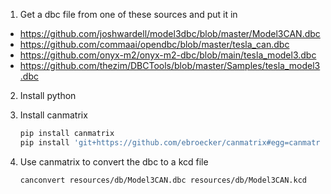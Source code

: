 
1. Get a dbc file from one of these sources and put it in
- https://github.com/joshwardell/model3dbc/blob/master/Model3CAN.dbc
- https://github.com/commaai/opendbc/blob/master/tesla_can.dbc
- https://github.com/onyx-m2/onyx-m2-dbc/blob/main/tesla_model3.dbc
- https://github.com/thezim/DBCTools/blob/master/Samples/tesla_model3.dbc

2. Install python

3. Install canmatrix

    ```bash
    pip install canmatrix
    pip install 'git+https://github.com/ebroecker/canmatrix#egg=canmatrix[kcd]'
    ```

4. Use canmatrix to convert the dbc to a kcd file

    ```bash
    canconvert resources/db/Model3CAN.dbc resources/db/Model3CAN.kcd
    ```


